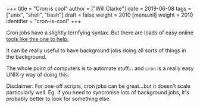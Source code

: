 +++
title = "Cron is cool"
author = ["Will Clarke"]
date = 2019-06-08
tags = ["unix", "shell", "bash"]
draft = false
weight = 2010
[menu.nil]
  weight = 2010
  identifier = "cron-is-cool"
+++

Cron jobs have a slightly terrifying syntax.
But there are loads of easy online [tools like this one to help.](https://crontab-generator.org/)

It can be really useful to have background jobs doing all sorts of things in the background.

The whole point of computers is to automate stuff... and `cron` is a really easy UNIX-y way of doing this.

Disclaimer: For one-off scripts, cron jobs can be great...but it doesn't scale particularly well. Eg. if you need to syncronise lots of background jobs, it's probably better to look for something else.
